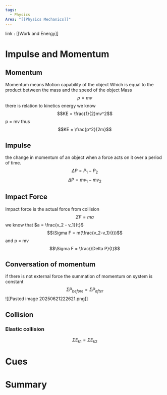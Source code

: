 ```yaml
---
tags:
  - Physics
Area: "[[Physics Mechanics]]"
---
```

link : [[Work and Energy]]
# Impulse and Momentum
## Momentum
Momentum means Motion capability of the object Which is equal to the product between the mass and the speed of the object Mass
$$p = mv$$
there is relation to kinetics energy we know
$$KE = \frac{1}{2}mv^2$$
p = mv thus
$$KE = \frac{p^2}{2m}$$
## Impulse
the change in momentum of an object when a force acts on it over a period of time. 
$$\Delta P = P_1 - P_2$$
$$\Delta P = mv_1 - mv_2$$
## Impact Force
Impact force is the actual force from collision
$$\Sigma F = ma$$
we know that $a = \frac{v_2 - v_1}{t}$ 
$$\Sigma F = m(\frac{v_2-v_1}{t})$$
and p = mv
$$\Sigma F = \frac{\Delta P}{t}$$
## Conversation of momentum
if there is not external force the summation of momentum on system is constant
$$\Sigma P_{before} = \Sigma P_{after}$$
![[Pasted image 20250621222621.png]]
## Collision
### Elastic collision
$$\Sigma E_{k1} = \Sigma E_{k2}$$


# Cues
# Summary
```

```